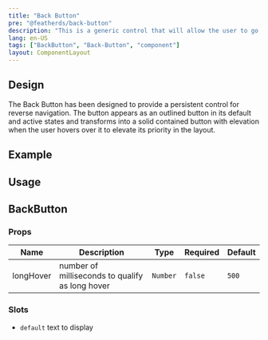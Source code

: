 ```yaml
---
title: "Back Button"
pre: "@featherds/back-button"
description: "This is a generic control that will allow the user to go back to a previous page. This is not intended to be a breadcrumb style of navigation, but simply provides a mechanism to return to a logical position within the transaction."
lang: en-US
tags: ["BackButton", "Back-Button", "component"]
layout: ComponentLayout
---
```


## Design

The Back Button has been designed to provide a persistent control for reverse navigation. The button appears as an outlined button in its default and active states and transforms into a solid contained button with elevation when the user hovers over it to elevate its priority in the layout.

## Example

<BackButton-Examples />

## Usage

## BackButton

### Props

| Name      | Description                                      | Type     | Required | Default |
| --------- | ------------------------------------------------ | -------- | -------- | ------- |
| longHover | number of milliseconds to qualify as long hover  | `Number` | `false`  | `500`   |

### Slots

- `default` text to display
